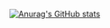 [![Anurag's GitHub stats](https://github-readme-stats.vercel.app/api?username=nanCreate)](https://github.com/anuraghazra/github-readme-stats)
